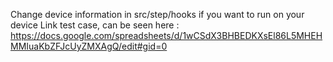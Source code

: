 Change device information in src/step/hooks if you want to run on your device
Link test case, can be seen here : https://docs.google.com/spreadsheets/d/1wCSdX3BHBEDKXsEl86L5MHEHMMIuaKbZFJcUyZMXAgQ/edit#gid=0

